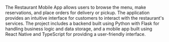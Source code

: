 The Restaurant Mobile App allows users to browse the menu, make reservations, and place orders for delivery or pickup. The application provides an intuitive interface for customers to interact with the restaurant's services. The project includes a backend built using Python with Flask for handling business logic and data storage, and a mobile app built using React Native and TypeScript for providing a user-friendly interface.
